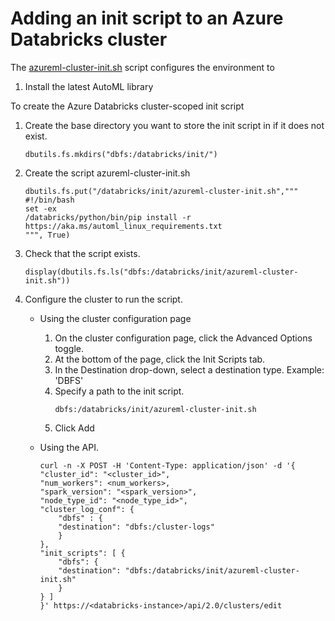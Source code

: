 # Adding an init script to an Azure Databricks cluster

The [azureml-cluster-init.sh](./azureml-cluster-init.sh) script configures the environment to
1. Install the latest AutoML library

To create the Azure Databricks cluster-scoped init script

1. Create the base directory you want to store the init script in if it does not exist.
    ```
    dbutils.fs.mkdirs("dbfs:/databricks/init/")
    ```

2. Create the script azureml-cluster-init.sh
    ```
    dbutils.fs.put("/databricks/init/azureml-cluster-init.sh","""
    #!/bin/bash
	set -ex
	/databricks/python/bin/pip install -r https://aka.ms/automl_linux_requirements.txt
    """, True)
    ```

3. Check that the script exists.
    ```
    display(dbutils.fs.ls("dbfs:/databricks/init/azureml-cluster-init.sh"))
    ```

1. Configure the cluster to run the script.
    * Using the cluster configuration page
        1. On the cluster configuration page, click the Advanced Options toggle.
        1. At the bottom of the page, click the Init Scripts tab.
        1. In the Destination drop-down, select a destination type. Example: 'DBFS'
        1. Specify a path to the init script.
            ```
            dbfs:/databricks/init/azureml-cluster-init.sh
            ```
        1. Click Add

    * Using the API.
        ```
        curl -n -X POST -H 'Content-Type: application/json' -d '{
        "cluster_id": "<cluster_id>",
        "num_workers": <num_workers>,
        "spark_version": "<spark_version>",
        "node_type_id": "<node_type_id>",
        "cluster_log_conf": {
            "dbfs" : {
            "destination": "dbfs:/cluster-logs"
            }
        },
        "init_scripts": [ {
            "dbfs": {
            "destination": "dbfs:/databricks/init/azureml-cluster-init.sh"
            }
        } ]
        }' https://<databricks-instance>/api/2.0/clusters/edit
        ```
